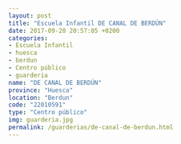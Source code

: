 ```yaml
---
layout: post
title: "Escuela Infantil DE CANAL DE BERDÚN"
date: 2017-09-20 20:57:05 +0200
categories:
- Escuela Infantil
- huesca
- berdun
- Centro público
- guarderia
name: "DE CANAL DE BERDÚN"
province: "Huesca"
location: "Berdun"
code: "22010591"
type: "Centro público"
img: guarderia.jpg
permalink: /guarderias/de-canal-de-berdun.html
---
```


